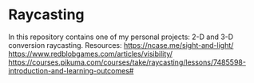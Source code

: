 # Raycasting

In this repository contains one of my personal projects: 2-D and 3-D conversion raycasting.
Resources:
https://ncase.me/sight-and-light/
https://www.redblobgames.com/articles/visibility/
https://courses.pikuma.com/courses/take/raycasting/lessons/7485598-introduction-and-learning-outcomes#
